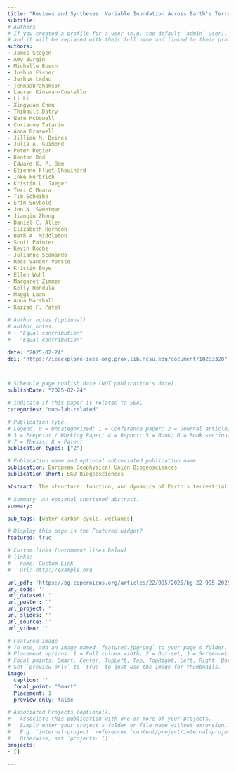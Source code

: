 ```yaml
---
title: "Reviews and Syntheses: Variable Inundation Across Earth's Terrestrial Ecosystems"
subtitle: 
# Authors
# If you created a profile for a user (e.g. the default `admin` user), write the username (folder name) here 
# and it will be replaced with their full name and linked to their profile.
authors:
- James Stegen
- Amy Burgin
- Michelle Busch
- Joshua Fisher
- Joshua Ladau
- jennaabrahamson
- Lauren Kinsman-Costello
- Li Li
- Xingyuan Chen
- Thibault Datry
- Nate McDowell
- Corianne Tatariw
- Anna Braswell
- Jillian M. Deines
- Julia A. Guimond
- Peter Regier
- Kenton Rod
- Edward K. P. Bam
- Etienne Fluet-Chouinard
- Inke Forbrich
- Kristin L. Jaeger
- Teri O'Meara
- Tim Scheibe
- Erin Seybold
- Jon N. Sweetman
- Jianqiu Zheng
- Daniel C. Allen
- Elizabeth Herndon
- Beth A. Middleton
- Scott Painter
- Kevin Roche
- Julianne Scamardo
- Ross Vander Vorste
- Kristin Boye
- Ellen Wohl
- Margaret Zimmer
- Kelly Hondula
- Maggi Laan
- Anna Marshall
- Kaizad F. Patel

# Author notes (optional)
# author_notes:
# - "Equal contribution"
# - "Equal contribution"

date: "2025-02-24"
doi: "https://ieeexplore-ieee-org.prox.lib.ncsu.edu/document/10283320"



# Schedule page publish date (NOT publication's date).
publishDate: "2025-02-24"

# indicate if this paper is related to SEAL
categories: "non-lab-related"

# Publication type.
# Legend: 0 = Uncategorized; 1 = Conference paper; 2 = Journal article;
# 3 = Preprint / Working Paper; 4 = Report; 5 = Book; 6 = Book section;
# 7 = Thesis; 8 = Patent
publication_types: ["2"]

# Publication name and optional abbreviated publication name.
publication: European Geophysical Union Biogeosciences
publication_short: EGU Biogeosciences

abstract: The structure, function, and dynamics of Earth's terrestrial ecosystems are profoundly influenced by how often (frequency) and how long (duration) they are inundated with water. A diverse array of natural and human-engineered systems experience temporally variable inundation whereby they fluctuate between inundated and non-inundated states. Variable inundation spans extreme events to predictable sub-daily cycles. Variably inundated ecosystems (VIEs) include hillslopes, non-perennial streams, wetlands, floodplains, temporary ponds, tidal systems, storm-impacted coastal zones, and human-engineered systems. VIEs are diverse in terms of inundation regimes, water chemistry and flow velocity, soil and sediment properties, vegetation, and many other properties. The spatial and temporal scales of variable inundation are vast, ranging from sub-meter to whole landscapes and from sub-hourly to multi-decadal. The broad range of system types and scales makes it challenging to predict the hydrology, biogeochemistry, ecology, and physical evolution of VIEs. Despite all experiencing the loss and gain of an overlying water column, VIEs are rarely considered together in conceptual, theoretical, modeling, or measurement frameworks and approaches. Studying VIEs together has the potential to generate mechanistic understanding that is transferable across a much broader range of environmental conditions, relative to knowledge generated by studying any one VIE type. We postulate that enhanced transferability will be important for predicting changes in VIE function in response to global change. Here we aim to catalyze cross-VIE science that studies drivers and impacts of variable inundation across Earth's VIEs. To this end, we complement expert mini-reviews of eight major VIE systems with overviews of VIE-relevant methods and challenges associated with scale. We conclude with perspectives on how cross-VIE science can derive transferable understanding via unifying conceptual models in which the impacts of variable inundation are studied across multi-dimensional environmental space.

# Summary. An optional shortened abstract.
summary: 

pub_tags: [water-carbon cycle, wetlands]

# Display this page in the Featured widget?
featured: true

# Custom links (uncomment lines below)
# links:
# - name: Custom Link
#   url: http://example.org

url_pdf: 'https://bg.copernicus.org/articles/22/995/2025/bg-22-995-2025.pdf'
url_code: ''
url_dataset: ''
url_poster: ''
url_project: ''
url_slides: ''
url_source: ''
url_video: ''

# Featured image
# To use, add an image named `featured.jpg/png` to your page's folder. 
# Placement options: 1 = Full column width, 2 = Out-set, 3 = Screen-width
# Focal points: Smart, Center, TopLeft, Top, TopRight, Left, Right, BottomLeft, Bottom, BottomRight.
# Set `preview_only` to `true` to just use the image for thumbnails.
image:
  caption: ''
  focal_point: "Smart"
  Placement: 1
  preview_only: false

# Associated Projects (optional).
#   Associate this publication with one or more of your projects.
#   Simply enter your project's folder or file name without extension.
#   E.g. `internal-project` references `content/project/internal-project/index.md`.
#   Otherwise, set `projects: []`.
projects:
- []

---
```

